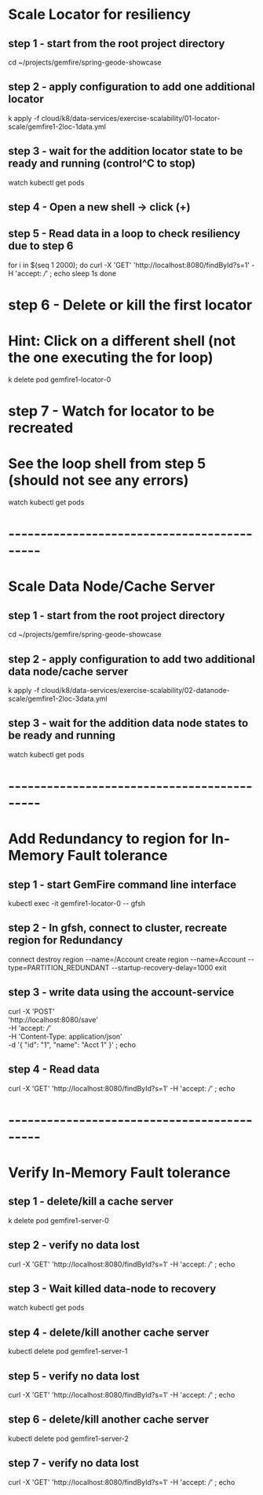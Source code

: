 # Scale Locator for resiliency

## step 1 - start from the root project directory

cd ~/projects/gemfire/spring-geode-showcase


## step 2 - apply configuration to add one additional locator

k apply -f cloud/k8/data-services/exercise-scalability/01-locator-scale/gemfire1-2loc-1data.yml

## step 3 - wait for the addition locator state to be ready and running (control^C to stop)

watch kubectl get pods


## step 4 - Open a new shell -> click (+)

## step 5 - Read data in a loop to check resiliency due to step 6


for i in $(seq 1 2000);
do
curl -X 'GET' 'http://localhost:8080/findById?s=1'  -H 'accept: */*'  ; echo
sleep 1s
done



# step 6 - Delete or kill the first locator 
# Hint: Click on a different shell (not the one executing the for loop)

k delete pod gemfire1-locator-0

# step 7 - Watch for locator to be recreated 
# See the loop shell from step 5 (should not see any errors)

watch kubectl get pods


# -------------------------------------------
# Scale Data Node/Cache Server

## step 1 - start from the root project directory

cd ~/projects/gemfire/spring-geode-showcase

## step 2 - apply configuration to add two additional data node/cache server

k apply -f cloud/k8/data-services/exercise-scalability/02-datanode-scale/gemfire1-2loc-3data.yml


## step 3 - wait for the addition data node states to be ready and running

watch kubectl get pods


# -------------------------------------------
# Add  Redundancy to region for In-Memory Fault tolerance

## step 1 - start GemFire command line interface

kubectl exec -it gemfire1-locator-0 -- gfsh


## step 2 - In gfsh, connect to cluster, recreate region for Redundancy

connect
destroy region --name=/Account
create region --name=Account --type=PARTITION_REDUNDANT --startup-recovery-delay=1000
exit


## step 3 - write data using the account-service

curl -X 'POST' \
'http://localhost:8080/save' \
-H 'accept: */*' \
-H 'Content-Type: application/json' \
-d '{ "id": "1", "name": "Acct 1" }'  ; echo


## step 4 - Read data

curl -X 'GET' 'http://localhost:8080/findById?s=1' -H 'accept: */*'  ; echo


# -------------------------------------------
# Verify In-Memory Fault tolerance

## step 1 - delete/kill a cache server

k delete pod gemfire1-server-0

## step 2 - verify no data lost

curl -X 'GET' 'http://localhost:8080/findById?s=1' -H 'accept: */*'  ; echo

## step 3 - Wait killed data-node to recovery

watch kubectl get pods

## step 4 - delete/kill another cache server

kubectl delete pod gemfire1-server-1

## step 5 - verify no data lost

curl -X 'GET' 'http://localhost:8080/findById?s=1' -H 'accept: */*' ; echo

## step 6 - delete/kill another cache server

kubectl delete pod gemfire1-server-2

## step 7 - verify no data lost

curl -X 'GET' 'http://localhost:8080/findById?s=1' -H 'accept: */*'  ; echo